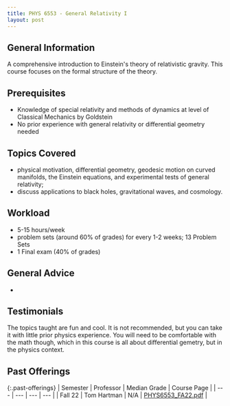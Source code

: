 ```yaml
---
title: PHYS 6553 - General Relativity I
layout: post
---
```


<link rel="stylesheet" href="/main.css">

## General Information
A comprehensive introduction to Einstein's theory of relativistic gravity. This course focuses on the formal structure of the theory.



## Prerequisites

- Knowledge of special relativity and methods of dynamics at level of Classical Mechanics by Goldstein
- No prior experience with general relativity or differential geometry needed


## Topics Covered

  - physical motivation, differential geometry, geodesic motion on curved manifolds, the Einstein equations, and experimental tests of general relativity;
  -  discuss applications to black holes, gravitational waves, and cosmology.

## Workload
  - 5-15 hours/week
  - problem sets (around 60% of grades) for every 1-2 weeks; 13 Problem Sets
  - 1 Final exam (40% of grades)

## General Advice

  - 

## Testimonials

The topics taught are fun and cool. It is not recommended, but you can take it with little prior physics experience. You will need to be comfortable with the math though, which in this course is all about differential gemetry, but in the physics context.

## Past Offerings

{:.past-offerings}
| Semester | Professor | Median Grade | Course Page |
| --- | --- | --- | --- |
| Fall 22 | Tom Hartman | N/A | <a href="PHYS6553_FA22">PHYS6553_FA22.pdf</a> |
